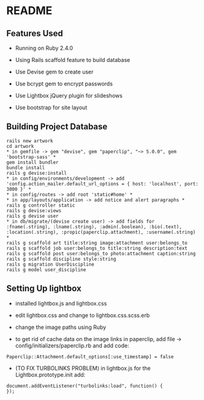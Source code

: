 # README

## Features Used

* Running on Ruby 2.4.0

* Using Rails scaffold feature to build database

* Use Devise gem to create user

* Use bcrypt gem to encrypt passwords

* Use Lightbox jQuery plugin for slideshows

* Use bootstrap for site layout

## Building Project Database
````
rails new artwork
cd artwork
* in gemfile -> gem "devise", gem "paperclip", "~> 5.0.0", gem 'bootstrap-sass' *
gem install bundler
bundle install
rails g devise:install
* in config/environments/development -> add 'config.action_mailer.default_url_options = { host: 'localhost', port: 3000 }' *
* in config/routes -> add root 'static#home' *
* in app/layouts/application -> add notice and alert paragraphs *
rails g controller static
rails g devise:views
rails g devise user
* in db/migrate/(devise create user) -> add fields for :fname(.string), :lname(.string), :admin(.boolean), :bio(.text), :location(.string), :propic(paperclip.attachment), :username(.string) *
rails g scaffold art title:string image:attachment user:belongs_to
rails g scaffold job user:belongs_to title:string description:text
rails g scaffold post user:belongs_to photo:attachment caption:string
rails g scaffold discipline style:string
rails g migration UserDiscipline
rails g model user_discipline
````

## Setting Up lightbox

* installed lightbox.js and lightbox.css

* edit lightbox.css and change to lightbox.css.scss.erb

* change the image paths using Ruby

* to get rid of cache data on the image links in paperclip, add file -> config/initializers/paperclip.rb and add code:
````
Paperclip::Attachment.default_options[:use_timestamp] = false
````
* (TO FIX TURBOLINKS PROBLEM) in lightbox.js for the Lightbox.prototype.init add:
````
document.addEventListener("turbolinks:load", function() {
});
````
